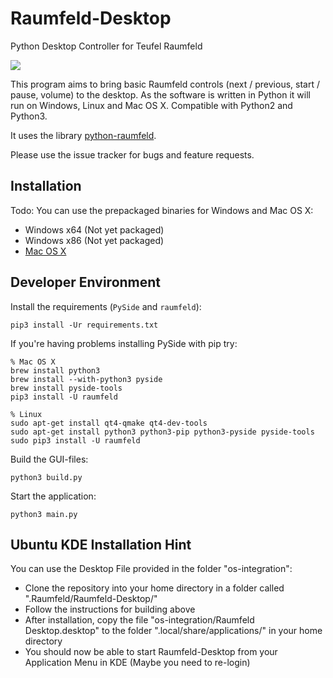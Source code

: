 Raumfeld-Desktop
================
Python Desktop Controller for Teufel Raumfeld

<img src="Screenshot.png">

This program aims to bring basic Raumfeld controls (next / previous, start / pause, volume) to the desktop.
As the software is written in Python it will run on Windows, Linux and Mac OS X. Compatible with Python2 and Python3.

It uses the library [python-raumfeld](https://github.com/tfeldmann/python-raumfeld).

Please use the issue tracker for bugs and feature requests.


Installation
------------
Todo: You can use the prepackaged binaries for Windows and Mac OS X:

- Windows x64 (Not yet packaged)
- Windows x86 (Not yet packaged)
- [Mac OS X](https://github.com/tfeldmann/Raumfeld-Desktop/releases/download/v0.3/Raumfeld-0.3.dmg)


Developer Environment
----------------------

Install the requirements (`PySide` and `raumfeld`):

    pip3 install -Ur requirements.txt

If you're having problems installing PySide with pip try:
    
    % Mac OS X
    brew install python3
    brew install --with-python3 pyside
    brew install pyside-tools
    pip3 install -U raumfeld
    
    % Linux
    sudo apt-get install qt4-qmake qt4-dev-tools
    sudo apt-get install python3 python3-pip python3-pyside pyside-tools
    sudo pip3 install -U raumfeld


Build the GUI-files:

    python3 build.py

Start the application:

    python3 main.py

Ubuntu KDE Installation Hint
----------------------
You can use the Desktop File provided in the folder "os-integration":
 - Clone the repository into your home directory in a folder called ".Raumfeld/Raumfeld-Desktop/" 
 - Follow the instructions for building above
 - After installation, copy the file "os-integration/Raumfeld Desktop.desktop" to the folder ".local/share/applications/" in your home directory
 - You should now be able to start Raumfeld-Desktop from your Application Menu in KDE (Maybe you need to re-login) 